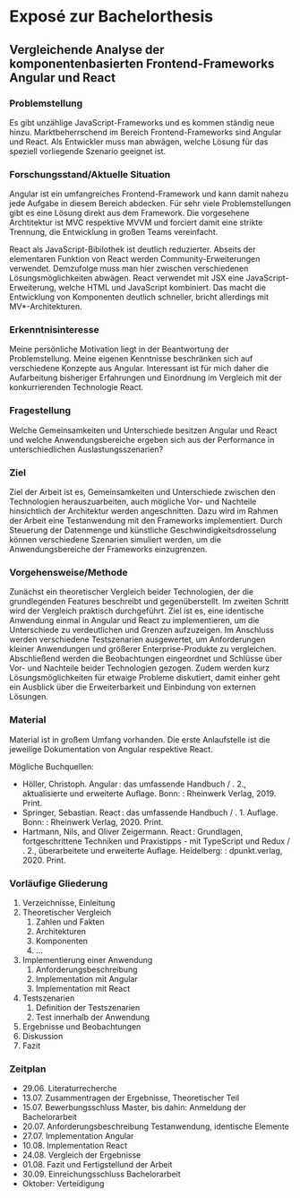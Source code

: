 # Exposé zur Bachelorthesis

## Vergleichende Analyse der komponentenbasierten Frontend-Frameworks Angular und React

### Problemstellung

Es gibt unzählige JavaScript-Frameworks und es kommen ständig neue hinzu. Marktbeherrschend im Bereich Frontend-Frameworks sind Angular und React. Als Entwickler muss man abwägen, welche Lösung für das speziell vorliegende Szenario geeignet ist.

### Forschungsstand/Aktuelle Situation

Angular ist ein umfangreiches Frontend-Framework und kann damit nahezu jede Aufgabe in diesem Bereich abdecken. Für sehr viele Problemstellungen gibt es eine Lösung direkt aus dem Framework. Die vorgesehene Archtitektur ist MVC respektive MVVM und forciert damit eine strikte Trennung, die Entwicklung in großen Teams vereinfacht.

React als JavaScript-Bibilothek ist deutlich reduzierter. Abseits der elementaren Funktion von React werden Community-Erweiterungen verwendet. Demzufolge muss man hier zwischen verschiedenen Lösungsmöglichkeiten abwägen. React verwendet mit JSX eine JavaScript-Erweiterung, welche HTML und JavaScript kombiniert. Das macht die Entwicklung von Komponenten deutlich schneller, bricht allerdings mit MV*-Architekturen.

### Erkenntnisinteresse

Meine persönliche Motivation liegt in der Beantwortung der Problemstellung. Meine eigenen Kenntnisse beschränken sich auf verschiedene Konzepte aus Angular. Interessant ist für mich daher die Aufarbeitung bisheriger Erfahrungen und Einordnung im Vergleich mit der konkurrierenden Technologie React.

### Fragestellung

Welche Gemeinsamkeiten und Unterschiede besitzen Angular und React und welche Anwendungsbereiche ergeben sich aus der Performance in unterschiedlichen Auslastungsszenarien?

### Ziel

Ziel der Arbeit ist es, Gemeinsamkeiten und Unterschiede zwischen den Technologien herauszuarbeiten, auch mögliche Vor- und Nachteile hinsichtlich der Architektur werden angeschnitten. Dazu wird im Rahmen der Arbeit eine Testanwendung mit den Frameworks implementiert. Durch Steuerung der Datenmenge und künstliche Geschwindigkeitsdrosselung können verschiedene Szenarien simuliert werden, um die Anwendungsbereiche der Frameworks einzugrenzen.

### Vorgehensweise/Methode

Zunächst ein theoretischer Vergleich beider Technologien, der die grundlegenden Features beschreibt und gegenüberstellt. Im zweiten Schritt wird der Vergleich praktisch durchgeführt. Ziel ist es, eine identische Anwendung einmal in Angular und React zu implementieren, um die Unterschiede zu verdeutlichen und Grenzen aufzuzeigen. Im Anschluss werden verschiedene Testszenarien ausgewertet, um Anforderungen kleiner Anwendungen und größerer Enterprise-Produkte zu vergleichen. Abschließend werden die Beobachtungen eingeordnet und Schlüsse über Vor- und Nachteile beider Technologien gezogen. Zudem werden kurz Lösungsmöglichkeiten für etwaige Probleme diskutiert, damit einher geht ein Ausblick über die Erweiterbarkeit und Einbindung von externen Lösungen.

### Material

Material ist in großem Umfang vorhanden. Die erste Anlaufstelle ist die jeweilige Dokumentation von Angular respektive React.

Mögliche Buchquellen:

*   Höller, Christoph. Angular : das umfassende Handbuch / . 2., aktualisierte und erweiterte Auflage. Bonn: : Rheinwerk Verlag, 2019. Print.
*   Springer, Sebastian. React : das umfassende Handbuch / . 1. Auflage. Bonn: : Rheinwerk Verlag, 2020. Print.
*   Hartmann, Nils, and Oliver Zeigermann. React : Grundlagen, fortgeschrittene Techniken und Praxistipps - mit TypeScript und Redux / . 2., überarbeitete und erweiterte Auflage. Heidelberg: : dpunkt.verlag, 2020. Print.

### Vorläufige Gliederung

1.  Verzeichnisse, Einleitung
2.  Theoretischer Vergleich
    1.  Zahlen und Fakten
    2.  Architekturen
    3.  Komponenten 
    4.  ...
3.  Implementierung einer Anwendung
    1.  Anforderungsbeschreibung
    2.  Implementation mit Angular
    3.  Implementation mit React
4.  Testszenarien
    1.  Definition der Testszenarien
    2.  Test innerhalb der Anwendung
5.  Ergebnisse und Beobachtungen
6.  Diskussion
7.  Fazit

### Zeitplan

*   29.06. Literaturrecherche
*   13.07. Zusammentragen der Ergebnisse, Theoretischer Teil
*   15.07. Bewerbungsschluss Master, bis dahin: Anmeldung der Bachelorarbeit
*   20.07. Anforderungsbeschreibung Testanwendung, identische Elemente
*   27.07. Implementation Angular
*   10.08. Implementation React
*   24.08. Vergleich der Ergebnisse
*   01.08. Fazit und Fertigstellund der Arbeit
*   30.09. Einreichungsschluss Bachelorarbeit
*   Oktober: Verteidigung